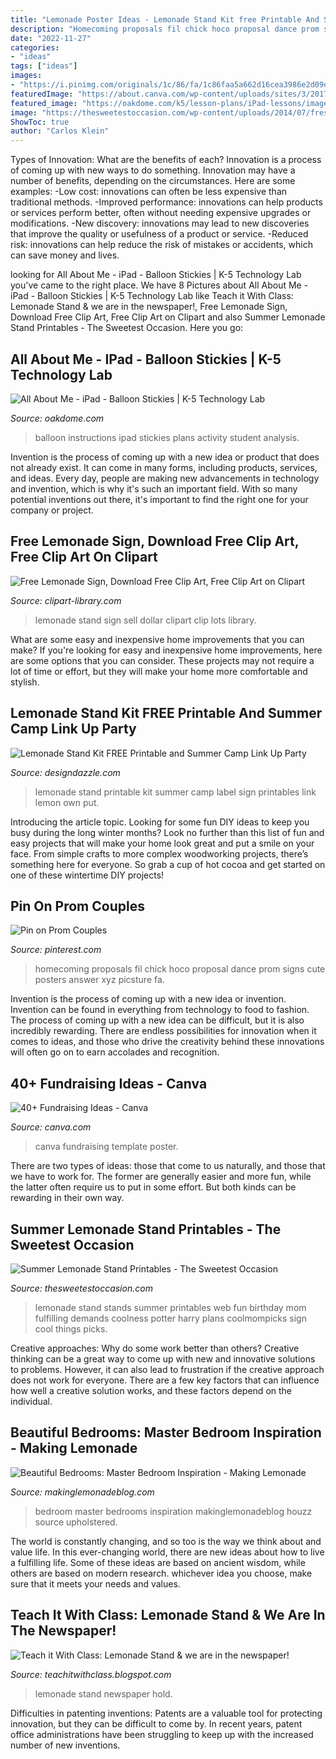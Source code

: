```yaml
---
title: "Lemonade Poster Ideas - Lemonade Stand Kit free Printable And Summer Camp Link Up Party"
description: "Homecoming proposals fil chick hoco proposal dance prom signs cute posters answer xyz picsture fa"
date: "2022-11-27"
categories:
- "ideas"
tags: ["ideas"]
images:
- "https://i.pinimg.com/originals/1c/86/fa/1c86faa5a662d16cea3986e2d09d8c1b.jpg"
featuredImage: "https://about.canva.com/wp-content/uploads/sites/3/2017/07/fundraisermockup3.png"
featured_image: "https://oakdome.com/k5/lesson-plans/iPad-lessons/images/all-about-me-ipad-balloon-stickies-instructions.gif"
image: "https://thesweetestoccasion.com/wp-content/uploads/2014/07/fresh-lemonade-sign1.jpg"
ShowToc: true
author: "Carlos Klein"
---
```



Types of Innovation: What are the benefits of each?
Innovation is a process of coming up with new ways to do something. Innovation may have a number of benefits, depending on the circumstances. Here are some examples: 
-Low cost: innovations can often be less expensive than traditional methods.
-Improved performance: innovations can help products or services perform better, often without needing expensive upgrades or modifications.
-New discovery: innovations may lead to new discoveries that improve the quality or usefulness of a product or service.
-Reduced risk: innovations can help reduce the risk of mistakes or accidents, which can save money and lives.

	

		
looking for All About Me - iPad - Balloon Stickies | K-5 Technology Lab you've came to the right place. We have 8 Pictures about All About Me - iPad - Balloon Stickies | K-5 Technology Lab like Teach it With Class: Lemonade Stand &amp; we are in the newspaper!, Free Lemonade Sign, Download Free Clip Art, Free Clip Art on Clipart and also Summer Lemonade Stand Printables - The Sweetest Occasion. Here you go:
		
    
## All About Me - IPad - Balloon Stickies | K-5 Technology Lab

<img loading=lazy src="https://oakdome.com/k5/lesson-plans/iPad-lessons/images/all-about-me-ipad-balloon-stickies-instructions.gif" onerror="this.onerror=null;this.src='https://tse1.mm.bing.net/th?id=OIP.MyFbQkCr8cUDJA0D1YEYzAHaJ8&amp;pid=15.1';" alt="All About Me - iPad - Balloon Stickies | K-5 Technology Lab">

_Source: oakdome.com_

>balloon instructions ipad stickies plans activity student analysis. 

	

Invention is the process of coming up with a new idea or product that does not already exist. It can come in many forms, including products, services, and ideas. Every day, people are making new advancements in technology and invention, which is why it's such an important field. With so many potential inventions out there, it's important to find the right one for your company or project.

    
## Free Lemonade Sign, Download Free Clip Art, Free Clip Art On Clipart

<img loading=lazy src="http://clipart-library.com/images/ziX5B7pjT.jpg" onerror="this.onerror=null;this.src='https://tse3.mm.bing.net/th?id=OIP.kd_0UgzOh5yKbca75qfnMwHaFj&amp;pid=15.1';" alt="Free Lemonade Sign, Download Free Clip Art, Free Clip Art on Clipart">

_Source: clipart-library.com_

>lemonade stand sign sell dollar clipart clip lots library. 

	

What are some easy and inexpensive home improvements that you can make?
If you're looking for easy and inexpensive home improvements, here are some options that you can consider. These projects may not require a lot of time or effort, but they will make your home more comfortable and stylish.

    
## Lemonade Stand Kit FREE Printable And Summer Camp Link Up Party

<img loading=lazy src="http://3.bp.blogspot.com/-a1JLhoUmRoA/ThaulVzWPUI/AAAAAAAAJww/sKk_nsNmxRQ/s1600/Lemonade+Stand.png" onerror="this.onerror=null;this.src='https://tse4.mm.bing.net/th?id=OIP.T1_EnwY-HxN95mHrxLgrTQHaFj&amp;pid=15.1';" alt="Lemonade Stand Kit FREE Printable and Summer Camp Link Up Party">

_Source: designdazzle.com_

>lemonade stand printable kit summer camp label sign printables link lemon own put. 

	

Introducing the article topic.
Looking for some fun DIY ideas to keep you busy during the long winter months? Look no further than this list of fun and easy projects that will make your home look great and put a smile on your face. From simple crafts to more complex woodworking projects, there’s something here for everyone. So grab a cup of hot cocoa and get started on one of these wintertime DIY projects!

    
## Pin On Prom Couples

<img loading=lazy src="https://i.pinimg.com/originals/1c/86/fa/1c86faa5a662d16cea3986e2d09d8c1b.jpg" onerror="this.onerror=null;this.src='https://tse4.mm.bing.net/th?id=OIP.yxtIvyBi-7LxAG-atNHRpAHaJ4&amp;pid=15.1';" alt="Pin on Prom Couples">

_Source: pinterest.com_

>homecoming proposals fil chick hoco proposal dance prom signs cute posters answer xyz picsture fa. 

	

Invention is the process of coming up with a new idea or invention. Invention can be found in everything from technology to food to fashion. The process of coming up with a new idea can be difficult, but it is also incredibly rewarding. There are endless possibilities for innovation when it comes to ideas, and those who drive the creativity behind these innovations will often go on to earn accolades and recognition.

    
## 40+ Fundraising Ideas - Canva

<img loading=lazy src="https://about.canva.com/wp-content/uploads/sites/3/2017/07/fundraisermockup3.png" onerror="this.onerror=null;this.src='https://tse1.mm.bing.net/th?id=OIP.7QN7FuVVRLa4716B23dNsgHaLG&amp;pid=15.1';" alt="40+ Fundraising Ideas - Canva">

_Source: canva.com_

>canva fundraising template poster. 

	

There are two types of ideas: those that come to us naturally, and those that we have to work for. The former are generally easier and more fun, while the latter often require us to put in some effort. But both kinds can be rewarding in their own way.

    
## Summer Lemonade Stand Printables - The Sweetest Occasion

<img loading=lazy src="https://thesweetestoccasion.com/wp-content/uploads/2014/07/fresh-lemonade-sign1.jpg" onerror="this.onerror=null;this.src='https://tse1.mm.bing.net/th?id=OIP.dsYWi9kf7EzLa3Oj3rF8TwHaLH&amp;pid=15.1';" alt="Summer Lemonade Stand Printables - The Sweetest Occasion">

_Source: thesweetestoccasion.com_

>lemonade stand stands summer printables web fun birthday mom fulfilling demands coolness potter harry plans coolmompicks sign cool things picks. 

	

Creative approaches: Why do some work better than others?
Creative thinking can be a great way to come up with new and innovative solutions to problems. However, it can also lead to frustration if the creative approach does not work for everyone. There are a few key factors that can influence how well a creative solution works, and these factors depend on the individual.

    
## Beautiful Bedrooms: Master Bedroom Inspiration - Making Lemonade

<img loading=lazy src="https://makinglemonadeblog.com/wp-content/uploads/2014/03/beautiful-bedroom-ideas-upholstered-headboards.jpg" onerror="this.onerror=null;this.src='https://tse4.mm.bing.net/th?id=OIP.F5bdaPRiBZrgnjf71gCejgHaHa&amp;pid=15.1';" alt="Beautiful Bedrooms: Master Bedroom Inspiration - Making Lemonade">

_Source: makinglemonadeblog.com_

>bedroom master bedrooms inspiration makinglemonadeblog houzz source upholstered. 

	

The world is constantly changing, and so too is the way we think about and value life. In this ever-changing world, there are new ideas about how to live a fulfilling life. Some of these ideas are based on ancient wisdom, while others are based on modern research. whichever idea you choose, make sure that it meets your needs and values.

    
## Teach It With Class: Lemonade Stand &amp; We Are In The Newspaper!

<img loading=lazy src="https://3.bp.blogspot.com/-VC0Xhpi8lPg/T51TaqVpn7I/AAAAAAAAAqY/J1OhnxyfzoU/s1600/Lemonade+Stand+112.JPG" onerror="this.onerror=null;this.src='https://tse2.mm.bing.net/th?id=OIP.S5L0Ap2f8ZLsZUh5np4IogHaD-&amp;pid=15.1';" alt="Teach it With Class: Lemonade Stand &amp; we are in the newspaper!">

_Source: teachitwithclass.blogspot.com_

>lemonade stand newspaper hold. 

	

Difficulties in patenting inventions:
Patents are a valuable tool for protecting innovation, but they can be difficult to come by. In recent years, patent office administrations have been struggling to keep up with the increased number of new inventions.

